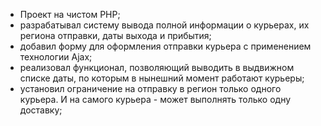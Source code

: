 - Проект на чистом PHP;
- разрабатывал систему вывода полной информации о курьерах, их региона отправки, даты выхода и прибытия;
- добавил форму для оформления отправки курьера с применением технологии Ajax; 
- реализовал функционал, позволяющий выводить в выдвижном списке даты, по которым в нынешний момент работают курьеры;
- установил ограничение на отправку в регион только одного курьера. И на самого курьера - может выполнять только одну доставку;
